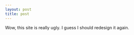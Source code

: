 ```yaml
---
layout: post
title: post 
---
```

Wow, this site is really ugly. I guess I should redesign it again. 
